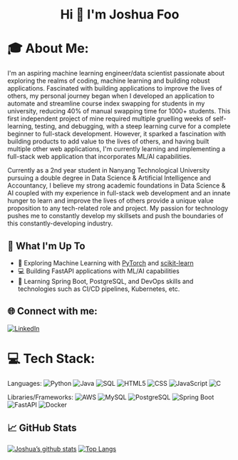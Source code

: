 <h1 align="center">Hi 👋 I'm Joshua Foo</h1>

# 🎓 About Me:
I'm an aspiring machine learning engineer/data scientist passionate about exploring the realms of coding, machine learning and building robust applications. Fascinated with building applications to improve the lives of others, my personal journey began when I developed an application to automate and streamline course index swapping for students in my university, reducing 40% of manual swapping time for 1000+ students. This first independent project of mine required multiple gruelling weeks of self-learning, testing, and debugging, with a steep learning curve for a complete beginner to full-stack development. However, it sparked a fascination with building products to add value to the lives of others, and having built multiple other web applications, I'm currently learning and implementing a full-stack web application that incorporates ML/AI capabilities.

Currently as a 2nd year student in Nanyang Technological University pursuing a double degree in Data Science & Artificial Intelligence and Accountancy, I believe my strong academic foundations in Data Science & AI coupled with my experience in full-stack web development and an innate hunger to learn and improve the lives of others provide a unique value proposition to any tech-related role and project. My passion for technology pushes me to constantly develop my skillsets and push the boundaries of this constantly-developing industry.

## 🚀 What I'm Up To

- 🤖 Exploring Machine Learning with [PyTorch](https://pytorch.org/) and [scikit-learn](https://scikit-learn.org/)
- 💻 Building FastAPI applications with ML/AI capabilities
- 💫 Learning Spring Boot, PostgreSQL, and DevOps skills and technologies such as CI/CD pipelines, Kubernetes, etc. 

## 🌐 Connect with me:
[![LinkedIn](https://img.shields.io/badge/LinkedIn-%230077B5.svg?logo=linkedin&logoColor=white)](https://www.linkedin.com/in/joshua-foo-tse-ern/)

# 💻 Tech Stack:
Languages: 
![Python](https://img.shields.io/badge/python-%233776AB.svg?style=for-the-badge&logo=python&logoColor=white) 
![Java](https://img.shields.io/badge/java-%23ED8B00.svg?style=for-the-badge&logo=java&logoColor=white) 
![SQL](https://img.shields.io/badge/sql-%2307405e.svg?style=for-the-badge&logo=postgresql&logoColor=white) 
![HTML5](https://img.shields.io/badge/html5-%23E34F26.svg?style=for-the-badge&logo=html5&logoColor=white) 
![CSS](https://img.shields.io/badge/css-%231572B6.svg?style=for-the-badge&logo=css3&logoColor=white) 
![JavaScript](https://img.shields.io/badge/javascript-%23323330.svg?style=for-the-badge&logo=javascript&logoColor=%23F7DF1E) 
![C](https://img.shields.io/badge/C-00599C?style=for-the-badge&logo=c&logoColor=white) 

Libraries/Frameworks: 
![AWS](https://img.shields.io/badge/AWS-%23232F3E.svg?style=for-the-badge&logo=amazon-aws&logoColor=white) 
![MySQL](https://img.shields.io/badge/mysql-4479A1.svg?style=for-the-badge&logo=mysql&logoColor=white)
![PostgreSQL](https://img.shields.io/badge/PostgreSQL-316192?style=for-the-badge&logo=postgresql&logoColor=white) 
![Spring Boot](https://img.shields.io/badge/Spring_Boot-F2F4F9?style=for-the-badge&logo=spring-boot) 
![FastAPI](https://img.shields.io/badge/FastAPI-005571?style=for-the-badge&logo=fastapi)
![Docker](https://img.shields.io/badge/docker-%230db7ed.svg?style=for-the-badge&logo=docker&logoColor=white) 

## 📈 GitHub Stats 
[![Joshua’s github stats](https://github-readme-stats.vercel.app/api?username=josshhz11)](https://github.com/josshhz11)
[![Top Langs](https://github-readme-stats.vercel.app/api/top-langs/?username=josshhz11&layout=compact)](https://github.com/josshhz11)
